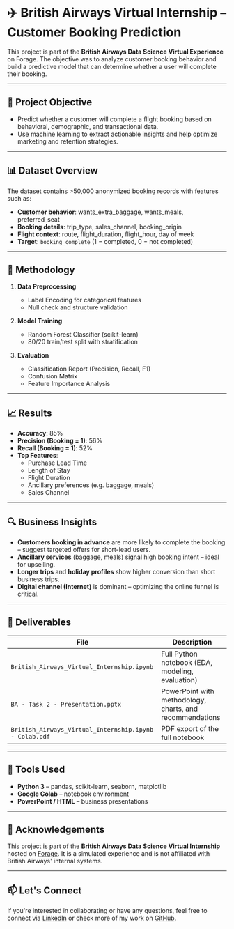 # ✈️ British Airways Virtual Internship – Customer Booking Prediction

This project is part of the **British Airways Data Science Virtual Experience** on Forage. The objective was to analyze customer booking behavior and build a predictive model that can determine whether a user will complete their booking.

---

## 🎯 Project Objective

- Predict whether a customer will complete a flight booking based on behavioral, demographic, and transactional data.
- Use machine learning to extract actionable insights and help optimize marketing and retention strategies.

---

## 📊 Dataset Overview

The dataset contains >50,000 anonymized booking records with features such as:

- **Customer behavior**: wants_extra_baggage, wants_meals, preferred_seat
- **Booking details**: trip_type, sales_channel, booking_origin
- **Flight context**: route, flight_duration, flight_hour, day of week
- **Target**: `booking_complete` (1 = completed, 0 = not completed)

---

## 🧠 Methodology

1. **Data Preprocessing**
   - Label Encoding for categorical features
   - Null check and structure validation

2. **Model Training**
   - Random Forest Classifier (scikit-learn)
   - 80/20 train/test split with stratification

3. **Evaluation**
   - Classification Report (Precision, Recall, F1)
   - Confusion Matrix
   - Feature Importance Analysis

---

## 📈 Results

- **Accuracy**: 85%
- **Precision (Booking = 1)**: 56%
- **Recall (Booking = 1)**: 52%
- **Top Features**:
  - Purchase Lead Time
  - Length of Stay
  - Flight Duration
  - Ancillary preferences (e.g. baggage, meals)
  - Sales Channel

---

## 🔍 Business Insights

- **Customers booking in advance** are more likely to complete the booking – suggest targeted offers for short-lead users.
- **Ancillary services** (baggage, meals) signal high booking intent – ideal for upselling.
- **Longer trips** and **holiday profiles** show higher conversion than short business trips.
- **Digital channel (Internet)** is dominant – optimizing the online funnel is critical.

---

## 🧩 Deliverables

| File | Description |
|------|-------------|
| `British_Airways_Virtual_Internship.ipynb` | Full Python notebook (EDA, modeling, evaluation) |
| `BA - Task 2 - Presentation.pptx` | PowerPoint with methodology, charts, and recommendations |
| `British_Airways_Virtual_Internship.ipynb - Colab.pdf` | PDF export of the full notebook |

---

## 🚀 Tools Used

- **Python 3** – pandas, scikit-learn, seaborn, matplotlib
- **Google Colab** – notebook environment
- **PowerPoint / HTML** – business presentations

---

## 📌 Acknowledgements

This project is part of the **British Airways Data Science Virtual Internship** hosted on [Forage](https://www.theforage.com/). It is a simulated experience and is not affiliated with British Airways' internal systems.

---

## 📫 Let's Connect

If you're interested in collaborating or have any questions, feel free to connect via [LinkedIn](https://linkedin.com/in/your-profile) or check more of my work on [GitHub](https://github.com/your-profile).
